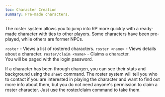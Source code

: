 ```yaml
---
toc: Character Creation
summary: Pre-made characters.
---
```

The roster system allows you to jump into RP more quickly with a ready-made character with ties to other players. Some characters have been pre-played, while others are former NPCs.

`roster` - Views a list of rostered characters.
`roster <name>` - Views details about a character.
`roster/claim <name>` - Claims a character.  
        You will be paged with the login password.

If a character has been through chargen, you can see their stats and background using the `sheet` command. The roster system will tell you who to contact if you are interested in playing the character and want to find out more info about them, but you do not need anyone's permission to claim a roster character. Just use the roster/claim command to take them.
